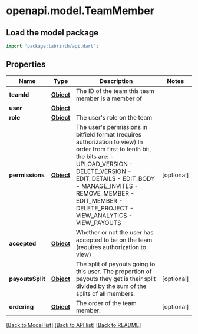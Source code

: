 # openapi.model.TeamMember

## Load the model package
```dart
import 'package:labrinth/api.dart';
```

## Properties
Name | Type | Description | Notes
------------ | ------------- | ------------- | -------------
**teamId** | [**Object**](.md) | The ID of the team this team member is a member of | 
**user** | [**Object**](.md) |  | 
**role** | [**Object**](.md) | The user's role on the team | 
**permissions** | [**Object**](.md) | The user's permissions in bitfield format (requires authorization to view)  In order from first to tenth bit, the bits are: - UPLOAD_VERSION - DELETE_VERSION - EDIT_DETAILS - EDIT_BODY - MANAGE_INVITES - REMOVE_MEMBER - EDIT_MEMBER - DELETE_PROJECT - VIEW_ANALYTICS - VIEW_PAYOUTS  | [optional] 
**accepted** | [**Object**](.md) | Whether or not the user has accepted to be on the team (requires authorization to view) | 
**payoutsSplit** | [**Object**](.md) | The split of payouts going to this user. The proportion of payouts they get is their split divided by the sum of the splits of all members. | [optional] 
**ordering** | [**Object**](.md) | The order of the team member. | [optional] 

[[Back to Model list]](../README.md#documentation-for-models) [[Back to API list]](../README.md#documentation-for-api-endpoints) [[Back to README]](../README.md)


